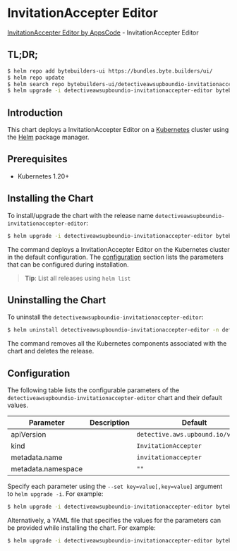 # InvitationAccepter Editor

[InvitationAccepter Editor by AppsCode](https://byte.builders) - InvitationAccepter Editor

## TL;DR;

```bash
$ helm repo add bytebuilders-ui https://bundles.byte.builders/ui/
$ helm repo update
$ helm search repo bytebuilders-ui/detectiveawsupboundio-invitationaccepter-editor --version=v0.4.18
$ helm upgrade -i detectiveawsupboundio-invitationaccepter-editor bytebuilders-ui/detectiveawsupboundio-invitationaccepter-editor -n default --create-namespace --version=v0.4.18
```

## Introduction

This chart deploys a InvitationAccepter Editor on a [Kubernetes](http://kubernetes.io) cluster using the [Helm](https://helm.sh) package manager.

## Prerequisites

- Kubernetes 1.20+

## Installing the Chart

To install/upgrade the chart with the release name `detectiveawsupboundio-invitationaccepter-editor`:

```bash
$ helm upgrade -i detectiveawsupboundio-invitationaccepter-editor bytebuilders-ui/detectiveawsupboundio-invitationaccepter-editor -n default --create-namespace --version=v0.4.18
```

The command deploys a InvitationAccepter Editor on the Kubernetes cluster in the default configuration. The [configuration](#configuration) section lists the parameters that can be configured during installation.

> **Tip**: List all releases using `helm list`

## Uninstalling the Chart

To uninstall the `detectiveawsupboundio-invitationaccepter-editor`:

```bash
$ helm uninstall detectiveawsupboundio-invitationaccepter-editor -n default
```

The command removes all the Kubernetes components associated with the chart and deletes the release.

## Configuration

The following table lists the configurable parameters of the `detectiveawsupboundio-invitationaccepter-editor` chart and their default values.

|     Parameter      | Description |                    Default                    |
|--------------------|-------------|-----------------------------------------------|
| apiVersion         |             | <code>detective.aws.upbound.io/v1beta1</code> |
| kind               |             | <code>InvitationAccepter</code>               |
| metadata.name      |             | <code>invitationaccepter</code>               |
| metadata.namespace |             | <code>""</code>                               |


Specify each parameter using the `--set key=value[,key=value]` argument to `helm upgrade -i`. For example:

```bash
$ helm upgrade -i detectiveawsupboundio-invitationaccepter-editor bytebuilders-ui/detectiveawsupboundio-invitationaccepter-editor -n default --create-namespace --version=v0.4.18 --set apiVersion=detective.aws.upbound.io/v1beta1
```

Alternatively, a YAML file that specifies the values for the parameters can be provided while
installing the chart. For example:

```bash
$ helm upgrade -i detectiveawsupboundio-invitationaccepter-editor bytebuilders-ui/detectiveawsupboundio-invitationaccepter-editor -n default --create-namespace --version=v0.4.18 --values values.yaml
```
